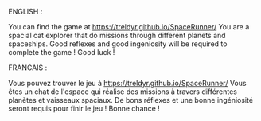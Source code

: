 ENGLISH :

You can find the game at https://treldyr.github.io/SpaceRunner/
You are a spacial cat explorer that do missions through different planets and spaceships.
Good reflexes and good ingeniosity will be required to complete the game !
Good luck !


FRANCAIS :

Vous pouvez trouver le jeu à https://treldyr.github.io/SpaceRunner/
Vous êtes un chat de l'espace qui réalise des missions à travers différentes planètes et vaisseaux spaciaux.
De bons réflexes et une bonne ingéniosité seront requis pour finir le jeu !
Bonne chance !
